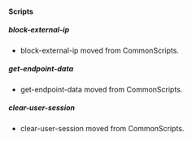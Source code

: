 #### Scripts

##### block-external-ip

- block-external-ip moved from CommonScripts.

##### get-endpoint-data

- get-endpoint-data moved from CommonScripts.

##### clear-user-session

- clear-user-session moved from CommonScripts.
